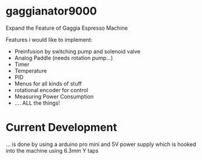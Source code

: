 gaggianator9000
===============

Expand the Feature of Gaggia Espresso Machine

Features i would like to implement:

* Preinfusion by switching pump and solenoid valve
* Analog Paddle (needs rotation pump...)
* Timer
* Temperature
* PID
* Menus for all kinds of stuff
* rotational encoder for control
* Measuring Power Consumption
* .... ALL the things!

Current Development
===================

... is done by using a arduino pro mini and 5V power supply which is hooked into the machine using 6.3mm Y taps
